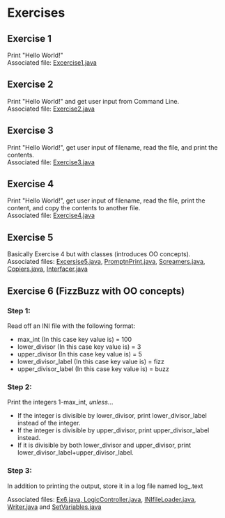 <h1>Exercises</h>
<h2>Exercise 1</h2>

Print "Hello World!" <br />
Associated file: <a href = "https://github.com/Cruziken/CruzikenWork/blob/master/Excercise1.java"> Excercise1.java </a>

<h2>Exercise 2</h2>

Print "Hello World!" and get user input from Command Line. <br />
Associated file: <a href = "https://github.com/Cruziken/CruzikenWork/blob/master/Exercise2.java"> Exercise2.java </a>

<h2>Exercise 3</h2>

Print "Hello World!", get user input of filename, read the file, and print the contents. <br />
Associated file: <a href = "https://github.com/Cruziken/CruzikenWork/blob/master/Exercise3.java"> Exercise3.java </a>

<h2>Exercise 4</h2>

Print "Hello World!", get user input of filename, read the file, print the content, and copy the contents to another file. <br />
Associated file: <a href = "https://github.com/Cruziken/CruzikenWork/blob/master/Exercise4.java"> Exercise4.java </a>

<h2>Exercise 5</h2>

Basically Exercise 4 but with classes (introduces OO concepts). <br />
Associated files: <a href = "https://github.com/Cruziken/CruzikenWork/blob/master/Excersise5.java">Excersise5.java</a>, <a href = "https://github.com/Cruziken/CruzikenWork/blob/master/PromptnPrint.java">PromptnPrint.java</a>, <a href = "https://github.com/Cruziken/CruzikenWork/blob/master/Screamers.java">Screamers.java</a>, <a href = "https://github.com/Cruziken/CruzikenWork/blob/master/Copiers.java">Copiers.java</a>, <a href = "https://github.com/Cruziken/CruzikenWork/blob/master/Interfacer.java"> Interfacer.java</a>


<h2>Exercise 6 (FizzBuzz with OO concepts)</h2>

<h3>Step 1:</h3>
<p>Read off an INI file with the following format: </p>
<ul>
  <li> max_int (In this case key value is) = 100 </li>
  <li>lower_divisor (In this case key value is) = 3 </li>
  <li>upper_divisor (In this case key value is) = 5 </li>
  <li>lower_divisor_label (In this case key value is) = fizz </li>
  <li>upper_divisor_label (In this case key value is) = buzz </li>
</ul>
<h3>Step 2:</h3>
Print the integers 1-max_int, <em>unless</em>...<br />
<ul>
<li>If the integer is divisible by lower_divisor, print lower_divisor_label instead of the integer.</li>
<li>If the integer is divisible by upper_divisor, print upper_divisor_label instead.</li>
<li>If it is divisible by both lower_divisor and upper_divisor, print lower_divisor_label+upper_divisor_label.</li>
</ul>
<h3>Step 3:</h3>
<p>In addition to printing the output, store it in a log file named log_.text</p>

<p>Associated files: <a href = "https://github.com/Cruziken/CruzikenWork/blob/master/Ex6.java"> Ex6.java</a>,<a href = "https://github.com/Cruziken/CruzikenWork/blob/master/LogicController.java"> LogicController.java</a>, <a href = "https://github.com/Cruziken/CruzikenWork/blob/master/INIfileLoader.java"> INIfileLoader.java</a>, <a href = "https://github.com/Cruziken/CruzikenWork/blob/master/Writer.java"> Writer.java</a> and <a href = "https://github.com/Cruziken/CruzikenWork/blob/master/SetVariables.java"> SetVariables.java</a></p>
